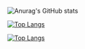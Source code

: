 ![Anurag's GitHub stats](https://github-readme-stats.vercel.app/api?username=Arkokhan21&theme=dark&show_icons=true)

[![Top Langs](https://github-readme-stats.vercel.app/api/top-langs/?username=Arkokhan21&layout=compact)](https://github.com/anuraghazra/github-readme-stats)

[![Top Langs](https://github-readme-stats.vercel.app/api/top-langs/?username=Arkokhan21&layout=compact)](https://github.com/anuraghazra/github-readme-stats)
